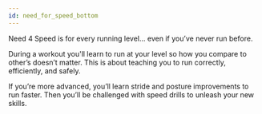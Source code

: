 ```yaml
---
id: need_for_speed_bottom
---
```


Need 4 Speed is for every running level… even if you’ve never run before.

During a workout you'll learn to run at your level so how you compare to other’s doesn’t matter. This is about teaching you to run correctly, efficiently, and safely.

If you’re more advanced, you’ll learn stride and posture improvements to run faster. Then you’ll be challenged with speed drills to unleash your new skills.
